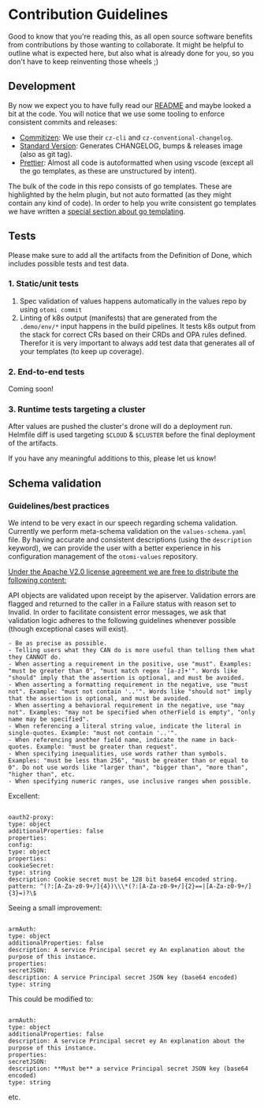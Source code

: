 # Contribution Guidelines

Good to know that you're reading this, as all open source software benefits from contributions by those wanting to collaborate. It might be helpful to outline what is expected here, but also what is already done for you, so you don't have to keep reinventing those wheels ;)

## Development

By now we expect you to have fully read our [README](../README.md) and maybe looked a bit at the code. You will notice that we use some tooling to enforce consistent commits and releases:

- [Commitizen](https://github.com/commitizen): We use their `cz-cli` and `cz-conventional-changelog`.
- [Standard Version](https://github.com/conventional-changelog/standard-version): Generates CHANGELOG, bumps & releases image (also as git tag).
- [Prettier](https://prettier.io): Almost all code is autoformatted when using vscode (except all the go templates, as these are unstructured by intent).

The bulk of the code in this repo consists of go templates. These are highlighted by the helm plugin, but not auto formatted (as they might contain any kind of code). In order to help you write consistent go templates we have written a [special section about go templating](./GO_TEMPLATING.md).

## Tests

Please make sure to add all the artifacts from the Definition of Done, which includes possible tests and test data.

### 1. Static/unit tests

1. Spec validation of values happens automatically in the values repo by using `otomi commit`
2. Linting of k8s output (manifests) that are generated from the `.demo/env/*` input happens in the build pipelines.
   It tests k8s output from the stack for correct CRs based on their CRDs and OPA rules defined.
   Therefor it is very important to always add test data that generates all of your templates (to keep up coverage).

### 2. End-to-end tests

Coming soon!

### 3. Runtime tests targeting a cluster

After values are pushed the cluster's drone will do a deployment run. Helmfile diff is used targeting `$CLOUD` & `$CLUSTER` before the final deployment of the artifacts.

If you have any meaningful additions to this, please let us know!

## Schema validation

### Guidelines/best practices

We intend to be very exact in our speech regarding schema validation. Currently we perform meta-schema validation on the `values-schema.yaml` file. By having accurate and consistent descriptions (using the `description` keyword), we can provide the user with a better experience in his configuration management of the `otomi-values` repository.

[Under the Apache V2.0 license agreement we are free to distribute the following content:](https://github.com/kubernetes/community/blob/master/contributors/devel/sig-architecture/api-conventions.md#validation)

API objects are validated upon receipt by the apiserver. Validation errors are flagged and returned to the caller in a Failure status with reason set to Invalid. In order to facilitate consistent error messages, we ask that validation logic adheres to the following guidelines whenever possible (though exceptional cases will exist).

```
- Be as precise as possible.
- Telling users what they CAN do is more useful than telling them what they CANNOT do.
- When asserting a requirement in the positive, use "must". Examples: "must be greater than 0", "must match regex '[a-z]+'". Words like "should" imply that the assertion is optional, and must be avoided.
- When asserting a formatting requirement in the negative, use "must not". Example: "must not contain '..'". Words like "should not" imply that the assertion is optional, and must be avoided.
- When asserting a behavioral requirement in the negative, use "may not". Examples: "may not be specified when otherField is empty", "only name may be specified".
- When referencing a literal string value, indicate the literal in single-quotes. Example: "must not contain '..'".
- When referencing another field name, indicate the name in back-quotes. Example: "must be greater than request".
- When specifying inequalities, use words rather than symbols. Examples: "must be less than 256", "must be greater than or equal to 0". Do not use words like "larger than", "bigger than", "more than", "higher than", etc.
- When specifying numeric ranges, use inclusive ranges when possible.
```

Excellent:

```

oauth2-proxy:
type: object
additionalProperties: false
properties:
config:
type: object
properties:
cookieSecret:
type: string
description: Cookie secret must be 128 bit base64 encoded string.
pattern: ^(?:[A-Za-z0-9+/]{4})\\\*(?:[A-Za-z0-9+/]{2}==|[A-Za-z0-9+/]{3}=)?\$

```

Seeing a small improvement:

```

armAuth:
type: object
additionalProperties: false
description: A service Principal secret ey An explanation about the purpose of this instance.
properties:
secretJSON:
description: A service Principal secret JSON key (base64 encoded)
type: string

```

This could be modified to:

```

armAuth:
type: object
additionalProperties: false
description: A service Principal secret ey An explanation about the purpose of this instance.
properties:
secretJSON:
description: **Must be** a service Principal secret JSON key (base64 encoded)
type: string

```

etc.
